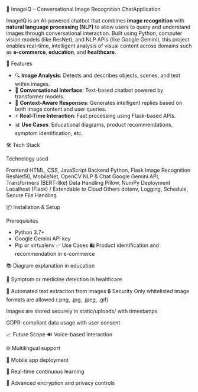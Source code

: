  📸 ImageIQ – Conversational Image Recognition ChatApplication

ImageIQ is an AI-powered chatbot that combines **image recognition** with **natural language processing (NLP)** to allow users to query and understand images through conversational interaction. Built using Python, computer vision models (like ResNet), and NLP APIs (like Google Gemini), this project enables real-time, intelligent analysis of visual content across domains such as **e-commerce**, **education**, and **healthcare**.


🚀 Features

- 🔍 **Image Analysis**: Detects and describes objects, scenes, and text within images.
- 💬 **Conversational Interface**: Text-based chatbot powered by transformer models.
- 🧠 **Context-Aware Responses**: Generates intelligent replies based on both image content and user queries.
- ⚡ **Real-Time Interaction**: Fast processing using Flask-based APIs.
- 📊 **Use Cases**: Educational diagrams, product recommendations, symptom identification, etc.

🛠️ Tech Stack

Technology used

 Frontend  HTML, CSS, JavaScript 
 Backend   Python, Flask 
 Image Recognition  ResNet50, MobileNet, OpenCV 
 NLP & Chat  Google Gemini API, Transformers (BERT-like) 
 Data Handling  Pillow, NumPy 
 Deployment  Localhost (Flask) / Extendable to Cloud 
 Others  dotenv, Logging, Schedule, Secure File Handling 

 📦 Installation & Setup

 Prerequisites

- Python 3.7+
- Google Gemini API key
- Pip or virtualenv
✅ Use Cases
🛍️ Product identification and recommendation in e-commerce

📚 Diagram explanation in education

💊 Symptom or medicine detection in healthcare

🧾 Automated text extraction from images
🔒 Security
Only whitelisted image formats are allowed (.png, .jpg, .jpeg, .gif)

Images are stored securely in static/uploads/ with timestamps

GDPR-compliant data usage with user consent

📈 Future Scope
🔊 Voice-based interaction

🌐 Multilingual support

📱 Mobile app deployment

🔄 Real-time continuous learning

🔐 Advanced encryption and privacy controls

